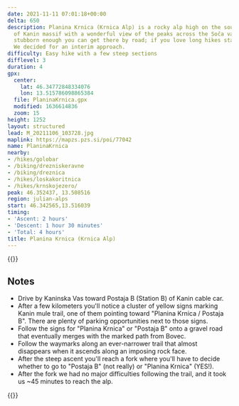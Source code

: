```yaml
---
date: 2021-11-11 07:01:18+00:00
delta: 650
description: Planina Krnica (Krnica Alp) is a rocky alp high on the southern slopes
  of Kanin massif with a wonderful view of the peaks across the Soča valley. If you're
  stubborn enough you can get there by road; if you love long hikes start in Bovec.
  We decided for an interim approach.
difficulty: Easy hike with a few steep sections
difflevel: 3
duration: 4
gpx:
  center:
    lat: 46.34772848334076
    lon: 13.515786098865384
  file: PlaninaKrnica.gpx
  modified: 1636614836
  zoom: 15
height: 1252
layout: structured
lead: M_20211106_103728.jpg
maplink: https://mapzs.pzs.si/poi/77042
name: PlaninaKrnica
nearby:
- /hikes/golobar
- /biking/drezniskeravne
- /biking/dreznica
- /hikes/loskakoritnica
- /hikes/krnskojezero/
peak: 46.352437, 13.508516
region: julian-alps
start: 46.342565,13.516039
timing:
- 'Ascent: 2 hours'
- 'Descent: 1 hour 30 minutes'
- 'Total: 4 hours'
title: Planina Krnica (Krnica Alp)
---
```

{{<hike-details description="yes">}}

## Notes

* Drive by Kaninska Vas toward Postaja B (Station B) of Kanin cable car.
* After a few kilometers you'll notice a cluster of yellow signs marking Kanin mule trail, one of them pointing toward "Planina Krnica / Postaja B". There are plenty of parking opportunities next to those signs.
* Follow the signs for "Planina Krnica" or "Postaja B" onto a gravel road that eventually merges with the marked path from Bovec.
* Follow the waymarks along an ever-narrower trail that almost disappears when it ascends along an imposing rock face.
* After the steep ascent you'll reach a fork where you'll have to decide whether to go to "Postaja B" (not really) or "Planina Krnica" (YES!).
* After the fork we had no major difficulties following the trail, and it took us ~45 minutes to reach the alp.

{{<include bovec.md>}}
